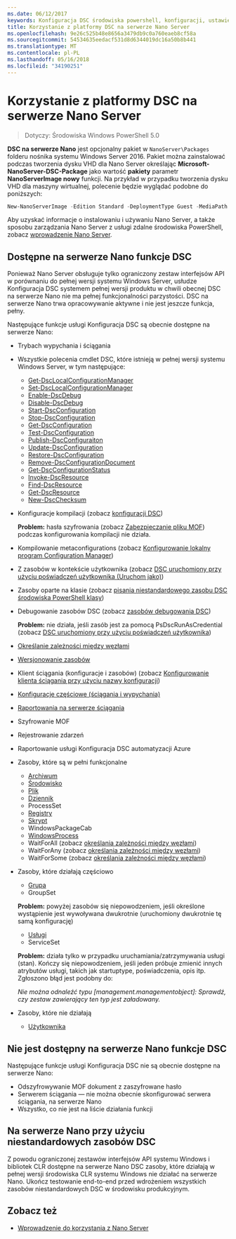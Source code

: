 ```yaml
---
ms.date: 06/12/2017
keywords: Konfiguracja DSC środowiska powershell, konfiguracji, ustawienia
title: Korzystanie z platformy DSC na serwerze Nano Server
ms.openlocfilehash: 9e26c525b48e8656a3479db9c0a760eaeb8cf58a
ms.sourcegitcommit: 54534635eedacf531d8d6344019dc16a50b8b441
ms.translationtype: MT
ms.contentlocale: pl-PL
ms.lasthandoff: 05/16/2018
ms.locfileid: "34190251"
---
```

# <a name="using-dsc-on-nano-server"></a>Korzystanie z platformy DSC na serwerze Nano Server

> Dotyczy: Środowiska Windows PowerShell 5.0

**DSC na serwerze Nano** jest opcjonalny pakiet w `NanoServer\Packages` folderu nośnika systemu Windows Server 2016. Pakiet można zainstalować podczas tworzenia dysku VHD dla Nano Server określając **Microsoft-NanoServer-DSC-Package** jako wartość **pakiety** parametr **NanoServerImage nowy**  funkcji. Na przykład w przypadku tworzenia dysku VHD dla maszyny wirtualnej, polecenie będzie wyglądać podobne do poniższych:

```powershell
New-NanoServerImage -Edition Standard -DeploymentType Guest -MediaPath f:\ -BasePath .\Base -TargetPath .\Nano1\Nano.vhd -ComputerName Nano1 -Packages Microsoft-NanoServer-DSC-Package
```

Aby uzyskać informacje o instalowaniu i używaniu Nano Server, a także sposobu zarządzania Nano Server z usługi zdalne środowiska PowerShell, zobacz [wprowadzenie Nano Server](https://technet.microsoft.com/library/mt126167.aspx).


## <a name="dsc-features-available-on-nano-server"></a>Dostępne na serwerze Nano funkcje DSC

 Ponieważ Nano Server obsługuje tylko ograniczony zestaw interfejsów API w porównaniu do pełnej wersji systemu Windows Server, usłudze Konfiguracja DSC systemem pełnej wersji produktu w chwili obecnej DSC na serwerze Nano nie ma pełnej funkcjonalności parzystości. DSC na serwerze Nano trwa opracowywanie aktywne i nie jest jeszcze funkcja, pełny.

 Następujące funkcje usługi Konfiguracja DSC są obecnie dostępne na serwerze Nano:


* Trybach wypychania i ściągania

* Wszystkie polecenia cmdlet DSC, które istnieją w pełnej wersji systemu Windows Server, w tym następujące:
  * [Get-DscLocalConfigurationManager](https://technet.microsoft.com/library/dn407378.aspx)
  * [Set-DscLocalConfigurationManager](https://technet.microsoft.com/library/dn521621.aspx)
  * [Enable-DscDebug](https://technet.microsoft.com/en-us/library/mt517870.aspx)
  * [Disable-DscDebug](https://technet.microsoft.com/en-us/library/mt517872.aspx)
  * [Start-DscConfiguration](https://technet.microsoft.com/en-us/library/dn521623.aspx)
  * [Stop-DscConfiguration](https://technet.microsoft.com/en-us/library/mt143542.aspx)
  * [Get-DscConfiguration](https://technet.microsoft.com/en-us/library/dn407379.aspx)
  * [Test-DscConfiguration](https://technet.microsoft.com/en-us/library/dn407382.aspx)
  * [Publish-DscConfiguraiton](https://technet.microsoft.com/en-us/library/mt517875.aspx)
  * [Update-DscConfiguration](https://technet.microsoft.com/en-us/library/mt143541.aspx)
  * [Restore-DscConfiguration](https://technet.microsoft.com/en-us/library/dn407383.aspx)
  * [Remove-DscConfigurationDocument](https://technet.microsoft.com/en-us/library/mt143544.aspx)
  * [Get-DscConfigurationStatus](https://technet.microsoft.com/en-us/library/mt517868.aspx)
  * [Invoke-DscResource](https://technet.microsoft.com/en-us/library/mt517869.aspx)
  * [Find-DscResource](https://technet.microsoft.com/en-us/library/mt517874.aspx)
  * [Get-DscResource](https://technet.microsoft.com/en-us/library/dn521625.aspx)
  * [New-DscChecksum](https://technet.microsoft.com/en-us/library/dn521622.aspx)

* Konfiguracje kompilacji (zobacz [konfiguracji DSC](configurations.md))

  **Problem:** hasła szyfrowania (zobacz [Zabezpieczanie pliku MOF](securemof.md)) podczas konfigurowania kompilacji nie działa.

* Kompilowanie metaconfigurations (zobacz [Konfigurowanie lokalny program Configuration Manager](metaConfig.md))

* Z zasobów w kontekście użytkownika (zobacz [DSC uruchomiony przy użyciu poświadczeń użytkownika (Uruchom jako)](runAsUser.md))

* Zasoby oparte na klasie (zobacz [pisania niestandardowego zasobu DSC środowiska PowerShell klasy](authoringResourceClass.md))

* Debugowanie zasobów DSC (zobacz [zasobów debugowania DSC](debugresource.md))

  **Problem:** nie działa, jeśli zasób jest za pomocą PsDscRunAsCredential (zobacz [DSC uruchomiony przy użyciu poświadczeń użytkownika](runAsUser.md))

* [Określanie zależności między węzłami](crossNodeDependencies.md)

* [Wersjonowanie zasobów](sxsResource.md)

* Klient ściągania (konfiguracje i zasobów) (zobacz [Konfigurowanie klienta ściągania przy użyciu nazwy konfiguracji](pullClientConfigNames.md))

* [Konfiguracje częściowe (ściągania i wypychania)](partialConfigs.md)

* [Raportowania na serwerze ściągania](reportServer.md)

* Szyfrowanie MOF

* Rejestrowanie zdarzeń

* Raportowanie usługi Konfiguracja DSC automatyzacji Azure

* Zasoby, które są w pełni funkcjonalne
  * [Archiwum](archiveResource.md)
  * [Środowisko](environmentResource.md)
  * [Plik](fileResource.md)
  * [Dziennik](logResource.md)
  * ProcessSet
  * [Registry](registryResource.md)
  * [Skrypt](scriptResource.md)
  * WindowsPackageCab
  * [WindowsProcess](windowsProcessResource.md)
  * WaitForAll (zobacz [określania zależności między węzłami](crossNodeDependencies.md))
  * WaitForAny (zobacz [określania zależności między węzłami](crossNodeDependencies.md))
  * WaitForSome (zobacz [określania zależności między węzłami](crossNodeDependencies.md))

* Zasoby, które działają częściowo
  * [Grupa](groupResource.md)
  * GroupSet

  **Problem:** powyżej zasobów się niepowodzeniem, jeśli określone wystąpienie jest wywoływana dwukrotnie (uruchomiony dwukrotnie tę samą konfigurację)

  * [Usługi](serviceResource.md)
  * ServiceSet

  **Problem:** działa tylko w przypadku uruchamiania/zatrzymywania usługi (stan). Kończy się niepowodzeniem, jeśli jeden próbuje zmienić innych atrybutów usługi, takich jak startuptype, poświadczenia, opis itp. Zgłoszono błąd jest podobny do:

  *Nie można odnaleźć typu [management.managementobject]: Sprawdź, czy zestaw zawierający ten typ jest załadowany.*

* Zasoby, które nie działają
  * [Użytkownika](userResource.md)


## <a name="dsc-features-not-available-on-nano-server"></a>Nie jest dostępny na serwerze Nano funkcje DSC

Następujące funkcje usługi Konfiguracja DSC nie są obecnie dostępne na serwerze Nano:

* Odszyfrowywanie MOF dokument z zaszyfrowane hasło
* Serwerem ściągania — nie można obecnie skonfigurować serwera ściągania, na serwerze Nano
* Wszystko, co nie jest na liście działania funkcji

## <a name="using-custom-dsc-resources-on-nano-server"></a>Na serwerze Nano przy użyciu niestandardowych zasobów DSC

Z powodu ograniczonej zestawów interfejsów API systemu Windows i bibliotek CLR dostępne na serwerze Nano DSC zasoby, które działają w pełnej wersji środowiska CLR systemu Windows nie działać na serwerze Nano.
Ukończ testowanie end-to-end przed wdrożeniem wszystkich zasobów niestandardowych DSC w środowisku produkcyjnym.

## <a name="see-also"></a>Zobacz też
- [Wprowadzenie do korzystania z Nano Server](https://technet.microsoft.com/library/mt126167.aspx)